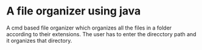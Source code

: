 # A file organizer using java

A cmd based file organizer which organizes all the files in a folder according to their extensions. 
The user has to enter the direcctory path and it organizes that directory.
